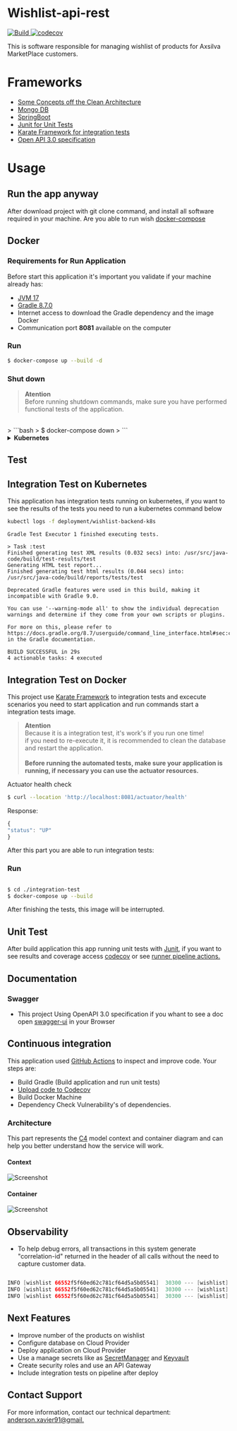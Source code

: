 # Wishlist-api-rest

<p>
    <a href="https://github.com/axsilva1991/wishlist/actions">
        <img alt="Build" src="https://github.com/axsilva1991/wishlist/actions/workflows/build.yml/badge.svg" />
    </a>
    <a href="https://codecov.io/github/axsilva1991/wishlist" >
        <img src="https://codecov.io/github/axsilva1991/wishlist/graph/badge.svg?token=2wPBRvdK5P" alt="codecov"/>
    </a>
</p>

This is software responsible for managing wishlist of products for Axsilva MarketPlace customers.

# Frameworks

* [Some Concepts off the Clean Architecture](https://www.amazon.com.br/Clean-Architecture-Craftsmans-Software-Structure/dp/0134494164)
* [Mongo DB](https://www.mongodb.com/docs/manual/tutorial/install-mongodb-community-with-docker/)
* [SpringBoot](https://docs.spring.io/spring-boot/docs/current/reference/htmlsingle/)
* [Junit for Unit Tests](https://junit.org/junit5/docs/current/user-guide/)
* [Karate Framework for integration tests](https://github.com/karatelabs/karate)
* [Open API 3.0 specification](https://swagger.io/specification/)

# Usage
## Run the app anyway
After download project with git clone command, and install all software required in your machine.
Are you able to run wish [docker-compose](https://docs.docker.com/compose/)
## Docker

### Requirements for Run Application
Before start this application it's important you validate if your machine already has:
* [JVM 17](https://www.oracle.com/java/technologies/downloads/#java17)
* [Gradle 8.7.0](https://gradle.org/install/)
* Internet access to download the Gradle dependency and the image Docker
* Communication port <b>8081</b> available on the computer

### Run
```bash
$ docker-compose up --build -d
```

### Shut down
>**Atention** <br>
> Before running shutdown commands, make sure you have performed functional tests of the application.
<br>
> ```bash
> $ docker-compose down
> ```

<details>
<summary><b>Kubernetes</b></summary>  

Run command for create services and deployments

```bash
$ cd .kubernetes
$ /wishlist/.kubernetes> kubectl apply -f .\kubernetes\kubernetes_manifest.yaml
```

After run this commands access [swagger](http://localhost:8080/api-docs/swagger-ui/index.html) to validate application its ok.


</details>

## Test
## Integration Test on Kubernetes
This application has integration tests running on kubernetes, if you want to see the results of the tests you need to run a kubernetes command below
```bash
kubectl logs -f deployment/wishlist-backend-k8s
```
```
Gradle Test Executor 1 finished executing tests.

> Task :test
Finished generating test XML results (0.032 secs) into: /usr/src/java-code/build/test-results/test
Generating HTML test report...
Finished generating test html results (0.044 secs) into: /usr/src/java-code/build/reports/tests/test

Deprecated Gradle features were used in this build, making it incompatible with Gradle 9.0.

You can use '--warning-mode all' to show the individual deprecation warnings and determine if they come from your own scripts or plugins.

For more on this, please refer to https://docs.gradle.org/8.7/userguide/command_line_interface.html#sec:command_line_warnings in the Gradle documentation.

BUILD SUCCESSFUL in 29s
4 actionable tasks: 4 executed

```

## Integration Test on Docker

This project use [Karate Framework](https://github.com/karatelabs/karate) to integration tests and excecute scenarios you need to start application and run commands start a integration tests image.

>**Atention** <br>
> Because it is a integration test, it's work's if you run one time! <br>
>if you need to re-execute it, it is recommended to clean the database and restart the application.<br><br>
> <b>Before running the automated tests, make sure your application is running, if necessary you can use the actuator resources.</b>
> <br>

Actuator health check
```bash
$ curl --location 'http://localhost:8081/actuator/health'
```
Response:
```javascript
{
"status": "UP"
}
```
After this part you are able to run integration tests:

### Run
```bash

$ cd ./integration-test
$ docker-compose up --build

```
After finishing the tests, this image will be interrupted.

## Unit Test
After build application this app running unit tests with [Junit](https://junit.org/junit5/docs/current/user-guide/), if you want to see results and coverage access [codecov](https://app.codecov.io/github/axsilva1991/wishlist) or see [runner pipeline actions.](https://github.com/axsilva1991/wishlist/actions)

## Documentation
### Swagger
- This project Using OpenAPI 3.0 specification if you whant to see a doc open [swagger-ui](http://localhost:8081/api-docs/swagger-ui/index.html) in your Browser

## Continuous integration

This application used [GitHub Actions](https://docs.github.com/en/actions) to inspect and improve code. Your steps are:
* Build Gradle (Build application and run unit tests)
* [Upload code to Codecov](https://codecov.io/github/axsilva1991/wishlist)
* Build Docker Machine
* Dependency Check Vulnerability's of dependencies.

### Architecture
This part represents the [C4](https://c4model.com/) model context and container diagram and can help you better understand how the service will work.
#### Context
![Screenshot](wishListContextDiagram.png)

#### Container
![Screenshot](wishListContainerDiagram.png)

## Observability
- To help debug errors, all transactions in this system generate "correlation-id" returned in the header of all calls without the need to capture customer data.

```java

INFO [wishlist 66552f5f60ed62c781cf64d5a5b05541]  30300 --- [wishlist] [io-8081-exec-10] [66552f5f60ed62c781cf64d5a5b05541-81cf64d5a5b05541] b.c.a.m.wishlist.web.ProductController   : GET - /v1/wishlist/products/{clientId}
INFO [wishlist 66552f5f60ed62c781cf64d5a5b05541]  30300 --- [wishlist] [io-8081-exec-10] [66552f5f60ed62c781cf64d5a5b05541-81cf64d5a5b05541] b.c.a.m.w.i.WishListInputBoundary        : WishListUseCase.getProductBy(clientId)
INFO [wishlist 66552f5f60ed62c781cf64d5a5b05541]  30300 --- [wishlist] [io-8081-exec-10] [66552f5f60ed62c781cf64d5a5b05541-81cf64d5a5b05541] b.c.a.m.w.r.impl.WishListRepositoryImpl  : WishListRepositoryImpl.getProductBy(clientId)
```
## Next Features
- Improve number of the products on wishlist
- Configure database on Cloud Provider
- Deploy application on Cloud Provider
- Use a manage secrets like as [SecretManager](https://aws.amazon.com/pt/secrets-manager/) and [Keyvault](https://azure.microsoft.com/en-us/products/key-vault)
- Create security roles and use an API Gateway
- Include integration tests on pipeline after deploy

## Contact Support
For more information, contact our technical department: <a href="mailto:matt@anderson.xavier91@gmail.">anderson.xavier91@gmail.</a>

